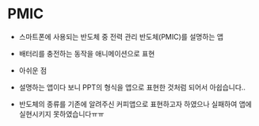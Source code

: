 # PMIC

* 스마트폰에 사용되는 반도체 중 전력 관리 반도체(PMIC)를 설명하는 앱
* 배터리를 충전하는 동작을 애니메이션으로 표현

* 아쉬운 점
* 설명하는 앱이다 보니 PPT의 형식을 앱으로 표현한 것처럼 되어서 아쉽습니다..
* 반도체의 종류를 기존에 알려주신 커피앱으로 표현하고자 하였으나 실패하여 앱에 실현시키지 못하였습니다ㅠㅠ
